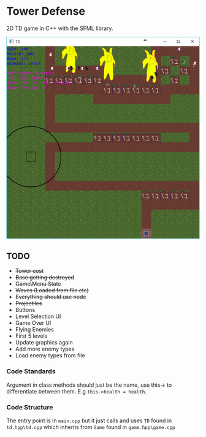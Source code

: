 # Tower Defense
2D TD game in C++ with the SFML library.


![td.png](td.png)

## TODO

* ~~Tower cost~~
* ~~Base getting destroyed~~
* ~~Game\Menu State~~
* ~~Waves (Loaded from file etc)~~
* ~~Everything should use node~~
* ~~Projectiles~~
* Buttons
* Level Selection UI
* Game Over UI
* Flying Enemies
* First 5 levels
* Update graphics again
* Add more enemy types
* Load enemy types from file

### Code Standards

Argument in class methods should just be the name, use this-> to differentiate between them. E.g `this->health = health`.

### Code Structure

The entry point is in `main.cpp` but it just calls and uses `TD` found in `td.hpp\td.cpp` which inherits from `Game` found in `game.hpp\game.cpp`
